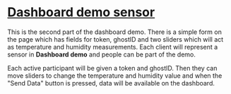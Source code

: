 # [Dashboard demo sensor](https://norniras.github.io/dashboard-demo-sensor/)

This is the second part of the dashboard demo. There is a simple form on the page which has fields for token, ghostID and two sliders which will act as temperature and humidity measurements. Each client will represent a sensor in **Dashboard demo** and people can be part of the demo.
 
Each active participant will be given a token and ghostID. Then they can move sliders to change the temperature and humidity value and when the "Send Data" button is pressed, data will be available on the dashboard.